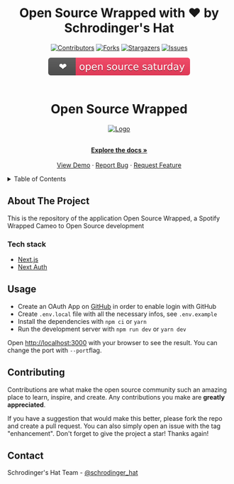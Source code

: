 
<div align='center'>
  <h1>Open Source Wrapped with ❤️ by Schrodinger's Hat</h1>
  
[![Contributors][contributors-shield]][contributors-url]
[![Forks][forks-shield]][forks-url]
[![Stargazers][stars-shield]][stars-url]
[![Issues][issues-shield]][issues-url]

<!-- Open Source Saturday Badge-->
<a href="https://www.meetup.com/it-IT/Open-Source-Saturday-Milano/">
  <img src="./public/svg/oss-badge.svg" alt="Open Source Saturday Badge"/>
</a>

</div>

<!-- PROJECT LOGO -->
<br />
<div align="center">
  <h1>Open Source Wrapped</h1>
  
  <a href="https://github.com/Schrodinger-Hat/open-source-wrapped">
    <img src="https://github.com/Schrodinger-Hat/osday-2023/raw/main/public/sh.png" alt="Logo" width="80" height="80">
  </a>

  <p align="center">
    <br />
    <a href="https://github.com/Schrodinger-Hat/open-source-wrapped"><strong>Explore the docs »</strong></a>
    <br />
    <br />
    <a href="https://github.com/Schrodinger-Hat/open-source-wrapped">View Demo</a>
    ·
    <a href="https://github.com/Schrodinger-Hat/open-source-wrapped/issues">Report Bug</a>
    ·
    <a href="https://github.com/Schrodinger-Hat/open-source-wrapped/issues">Request Feature</a>
  </p>
</div>

<!-- TABLE OF CONTENTS -->
<details>
  <summary>Table of Contents</summary>
  <ol>
    <li>
      <a href="#about-the-project">About The Project</a>
      <ul>
        <li><a href="#tech-stack">Built With</a></li>
      </ul>
    </li>
    <li><a href="#usage">Usage</a></li>
    <li><a href="#contributing">Contributing</a></li>
    <li><a href="#contact">Contact</a></li>
  </ol>
</details>

<!-- ABOUT THE PROJECT -->

## About The Project

This is the repository of the application Open Source Wrapped, a Spotify Wrapped Cameo to Open Source development

### Tech stack

- [Next.js](https://nextjs.org/)
- [Next Auth](https://next-auth.js.org/)

<!-- USAGE EXAMPLES -->

## Usage

- Create an OAuth App on [GitHub](https://docs.github.com/en/developers/apps/building-oauth-apps/creating-an-oauth-app) in order to enable login with GitHub
- Create `.env.local` file with all the necessary infos, see `.env.example`
- Install the dependencies with ```npm ci``` or ```yarn```
- Run the development server with ```npm run dev``` or ```yarn dev```


Open [http://localhost:3000](http://localhost:3000) with your browser to see the result. You can change the port with `--port`flag.

<!-- CONTRIBUTING -->

## Contributing

Contributions are what make the open source community such an amazing place to learn, inspire, and create. Any contributions you make are **greatly appreciated**.

If you have a suggestion that would make this better, please fork the repo and create a pull request. You can also simply open an issue with the tag "enhancement".
Don't forget to give the project a star! Thanks again!

<!-- CONTACT -->

## Contact

Schrodinger's Hat Team - [@schrodinger_hat](mailto:osday@schrodinger-hat.it)

<!-- MARKDOWN LINKS & IMAGES -->
<!-- https://www.markdownguide.org/basic-syntax/#reference-style-links -->

[contributors-shield]: https://img.shields.io/github/contributors/Schrodinger-Hat/open-source-wrapped.svg?style=for-the-badge
[contributors-url]: https://github.com/Schrodinger-Hat/open-source-wrapped/graphs/contributors
[forks-shield]: https://img.shields.io/github/forks/Schrodinger-Hat/open-source-wrapped.svg?style=for-the-badge
[forks-url]: https://github.com/Schrodinger-Hat/open-source-wrapped/network/members
[stars-shield]: https://img.shields.io/github/stars/Schrodinger-Hat/open-source-wrapped.svg?style=for-the-badge
[stars-url]: https://github.com/Schrodinger-Hat/open-source-wrapped/stargazers
[issues-shield]: https://img.shields.io/github/issues/Schrodinger-Hat/open-source-wrapped.svg?style=for-the-badge
[issues-url]: https://github.com/Schrodinger-Hat/open-source-wrapped/issues
